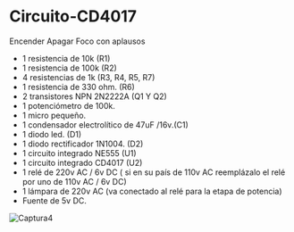 # Circuito-CD4017
Encender Apagar Foco con aplausos

- 1 resistencia de 10k (R1)
- 1 resistencia de 100k (R2)
- 4 resistencias de 1k (R3, R4, R5, R7)
- 1 resistencia de 330 ohm. (R6)
- 2 transistores NPN 2N2222A (Q1 Y Q2)
- 1 potenciómetro de 100k.
- 1 micro pequeño.
- 1 condensador electrolítico de 47uF /16v.(C1)
- 1 diodo led. (D1)
- 1 diodo rectificador 1N1004. (D2)
- 1 circuito integrado NE555 (U1)
- 1 circuito integrado CD4017 (U2)
- 1 relé de 220v AC / 6v DC ( si en su país de 110v AC reemplázalo el relé por uno de 110v AC / 6v DC)
- 1 lámpara de 220v AC (va conectado al relé para la etapa de potencia)
- Fuente de 5v DC.


![Captura4](https://user-images.githubusercontent.com/7d7a17733eb918be36c9f2e4e45a4ebc40cb2442/DIAGRAMA.JPG)

